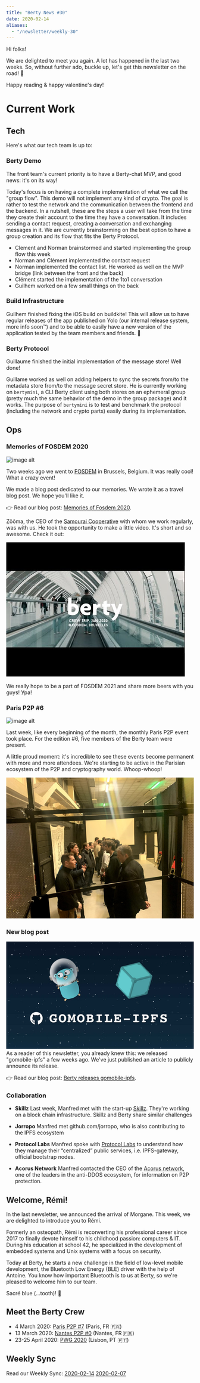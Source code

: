 ```yaml
---
title: "Berty News #30"
date: 2020-02-14
aliases:
  - "/newsletter/weekly-30"
---
```


Hi folks!

We are delighted to meet you again. A lot has happened in the last two weeks. So, without further ado, buckle up, let's get this newsletter on the road! 🚀

Happy reading & happy valentine's day!


# Current Work


## Tech
Here's what our tech team is up to:


### Berty Demo

The front team's current priority is to have a Berty-chat MVP, and good news: it's on its way!

Today's focus is on having a complete implementation of what we call the "group flow". This demo will not implement any kind of crypto. The goal is rather to test the network and the communication between the frontend and the backend. In a nutshell, these are the steps a user will take from the time they create their account to the time they have a conversation. It includes sending a contact request, creating a conversation and exchanging messages in it. We are currently brainstorming on the best option to have a group creation and its flow that fits the Berty Protocol.

* Clement and Norman brainstormed and started implementing the group flow this week
* Norman and Clément implemented the contact request
* Norman implemented the contact list. He worked as well on the MVP bridge (link between the front and the back)
* Clément started the implementation of the 1to1 conversation
* Guilhem worked on a few small things on the back


### Build Infrastructure

Guilhem finished fixing the iOS build on buildkite! This will allow us to have regular releases of the app published on Yolo (our internal release system, more info soon™) and to be able to easily have a new version of the application tested by the team members and friends. 🎉

### Berty Protocol

Guillaume finished the initial implementation of the message store! Well done!

Guillame worked as well on adding helpers to sync the secrets from/to the metadata store from/to the message secret store. He is currently working on `bertymini`, a CLI Berty client using both stores on an ephemeral group (pretty much the same behavior of the demo in the group package) and it works. The purpose of `bertymini` is to test and benchmark the protocol (including the network and crypto parts) easily during its implementation.


## Ops


### Memories of FOSDEM 2020

![image alt](https://d33wubrfki0l68.cloudfront.net/0e87d03f2a0f5a3c90eb87208096507537229968/85d78/blog/berty-at-fosdem-2020/meet_fosdem_hu8a27256fd1eb692208f52ea415ac0f8d_1433837_1312x0_resize_q95_mitchellnetravali.webp)

Two weeks ago we went to [FOSDEM](https://berty.tech/blog/berty-at-fosdem-2020/) in Brussels, Belgium. It was really cool! What a crazy event!

We made a blog post dedicated to our memories. We wrote it as a travel blog post. We hope you'll like it.

👉 Read our blog post: [Memories of Fosdem 2020](https://berty.tech/blog/post-fosdem-2020/).

Zöôma, the CEO of the [Samourai Cooperative](https://www.cooperativesamourai.com/) with whom we work regularly, was with us. He took the opportunity to make a little video.  It's short and so awesome. Check it out:


[![Alt text](0.jpg)](https://www.youtube.com/watch?v=RwXqkm3DQnc)


We really hope to be a part of FOSDEM 2021 and share more beers with you guys! Ура!


### Paris P2P #6

![image alt](https://d33wubrfki0l68.cloudfront.net/77e9c7f6cda3f1dba63b91b4bb9fe38eeca33dd4/a0997/blog/paris-p2p-festival/meet_us_paris_p2p_festival_hub584dca21934fefd762b76c21f0d4e17_1500674_1312x0_resize_q95_mitchellnetravali.webp)

Last week, like every beginning of the month, the monthly Paris P2P event took place. For the edition #6, five members of the Berty team were present.

A little proud moment: it's incredible to see these events become permanent with more and more attendees. We're starting to be active in the Parisian ecosystem of the P2P and cryptography world. Whoop-whoop!

![image alt](IMG-5962.jpg)


### New blog post
![image alt](blogpost-gomobile-ipfs-3.jpg) As a reader of this newsletter, you already knew this: we released "gomobile-ipfs" a few weeks ago. We've just published an article to publicly announce its release.

👉 Read our blog post: [Berty releases gomobile-ipfs](https://berty.tech/blog/go-mobile-ipfs/).

### Collaboration

* **Skillz** Last week, Manfred met with the start-up [Skillz](https://www.skillz.com/). They're working on a block chain infrastructure. Skillz and Berty share similar challenges

* **Jorropo** Manfred met github.com/jorropo, who is also contributing to the IPFS ecosystem

* **Protocol Labs** Manfred spoke with [Protocol Labs](https://protocol.ai/) to understand how they manage their “centralized” public services, i.e. IPFS-gateway, official bootstrap nodes.

* **Acorus Network** Manfred contacted the CEO of the [Acorus network](https://www.acorus-networks.com/), one of the leaders in the anti-DDOS ecosystem, for information on P2P protection.


## Welcome, Rémi!

In the last newsletter, we announced the arrival of Morgane. This week, we are delighted to introduce you to Rémi.

Formerly an osteopath, Rémi is reconverting his professional career since 2017 to finally devote himself to his childhood passion: computers & IT. During his education at school 42, he specialized in the development of embedded systems and Unix systems with a focus on security.

Today at Berty, he starts a new challenge in the field of low-level mobile development, the Bluetooth Low Energy (BLE) driver with the help of Antoine. You know how important Bluetooth is to us at Berty, so we're pleased to welcome him to our team.

Sacré blue (...tooth)! 🙂


## Meet the Berty Crew

* 4 March 2020: [Paris P2P #7](https://p2p.paris/en/event/monthly-7/) (Paris, FR 🇫🇷)
* 13 March 2020: [Nantes P2P #0](https://www.meetup.com/fr-FR/France-P2P/events/265590853/) (Nantes, FR 🇫🇷)
* 23-25 April 2020: [PWG 2020](https://www.worldgathering.planetiers.com/) (Lisbon, PT 🇵🇹)


## Weekly Sync

Read our Weekly Sync: [2020-02-14](https://github.com/berty/mgmt/blob/master/meeting-notes/2020/Q1/2020-02-14--staff-team-weekly-sync.md) [2020-02-07](https://github.com/berty/mgmt/blob/master/meeting-notes/2020/Q1/2020-02-07--staff-team-weekly-sync.md)
